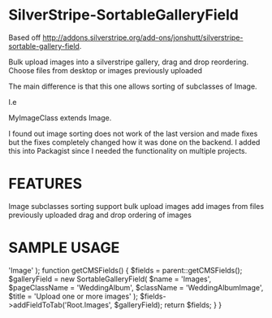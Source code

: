 SilverStripe-SortableGalleryField
=================================
Based off http://addons.silverstripe.org/add-ons/jonshutt/silverstripe-sortable-gallery-field.

Bulk upload images into a silverstripe gallery, drag and drop reordering. Choose files from desktop or images previously uploaded

The main difference is that this one allows sorting of subclasses of Image.

I.e

MyImageClass extends Image.

I found out image sorting does not work of the last version and made fixes but the fixes completely changed how it was done on the backend. I added this into Packagist since I needed the functionality on multiple projects.


FEATURES
========

Image subclasses sorting support
bulk upload images
add images from files previously uploaded
drag and drop ordering of images


SAMPLE USAGE
============
<?php
class GalleryPage extends Page {
	
	static $has_many = array(  	 	
		'Images' => 'Image'  
	);
	
	function getCMSFields() {
		$fields = parent::getCMSFields();
		
		$galleryField = new SortableGalleryField(
	            $name = 'Images',
	            $pageClassName = 'WeddingAlbum',
	            $className = 'WeddingAlbumImage',
	            $title = 'Upload one or more images'
	        );
		$fields->addFieldToTab('Root.Images', $galleryField);
		
		return $fields;
	}
}
